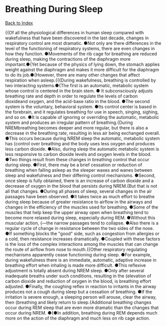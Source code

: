 # Breathing During Sleep
[Back to Index](https://github.com/windows10010/tpoExtractor/blog/master/README.md)

{{Of all the physiological differences in human sleep compared with wakefulness that have been discovered in the last decade, changes in respiratory control are most dramatic. ●Not only are there differences in the level of the functioning of respiratory systems, there are even changes in how they function. ●Movements of the rib cage for breathing are reduced during sleep,
making the contractions of the diaphragm more important.●{Yet because of the physics of lying down, the stomach applies weight against the diaphragm and makes it more difficult for the 
diaphragm to do its job.●{However, there are many other changes that affect respiration when asleep.{{{During wakefulness, breathing is controlled by two interacting systems.●{The first is an automatic, metabolic system whose control is centered in the brain stem. ●
It subconsciously adjusts breathing rate and depth in order to regulate the levels of carbon dioxideand oxygen, and the acid-base ratio in the blood. ●The second system is the voluntary,
behavioral system. ●Its control center is based in the forebrain, and it regulates breathing for use in speech, singing, sighing, and so on. ●It is capable of ignoring or overriding the automatic,
metabolic system and produces an irregular pattern of breathing.{During NREMbreathing becomes deeper and more regular, but there is also a decrease in the breathing rate, resulting in less air being exchanged overall. ●This occurs because during NREM sleep the automatic, metabolic system has {control over breathing and the body uses less oxygen and produces less carbon dioxide. ●Also, during sleep the automatic metabolic system is less responsive to carbon dioxide levels and oxygen levels in the blood. ●Two things result from these changes in breathing control that occur during sleep. ●First, there may be a brief cessation or reduction of breathing when falling asleep as the sleeper waxes and wanes between sleep and wakefulness and their differing control mechanisms. ●Second, once sleep is fully obtained, there is an increase of carbon dioxide and a decrease of oxygen in the blood that persists during NREM.{But that is not all that changes. ●During all phases of sleep, several changes in the air passages have been observed. ●It takes twice as much effort to breathe during sleep because of greater resistance to airflow in the airways and changes in the efficiency of the muscles used for breathing. ●Some of the muscles that help keep the upper airway open when breathing tend to become more relaxed during sleep, especially during REM. ●Without this muscular action, {—the narrow passages tend to collapse. ●Also there is a regular cycle of change in resistance between the two sides of the nose. ●If something blocks the "good" side, such as congestion from allergies or a cold, then resistance increases dramatically. ●Coupled with these factors is the loss of the complex interactions among the muscles that can change the route of airflow from nose to mouth.{{Other respiratory regulating mechanisms apparently cease functioning during sleep. ●For example, during wakefulness there is an immediate, automatic, adaptive increase in breathing effort when inhaling is made more difficult. ●This reflexive adjustment is totally absent during NREM sleep. ●Only after several inadequate breaths under such conditions, resulting in the {elevation of carbon dioxide and reduction of oxygen in the blood, is breathing effort adjusted. ●Finally, the coughing reflex in reaction to irritants in the airway produces not a cough during sleep but a cessation of breathing. ●If the irritation is severe enough, a sleeping person will arouse, clear the airway, then {breathing and likely return to sleep.{Additional breathing changes occur during REM sleep that are even more dramatic than the changes that occur during NREM. ●{●In addition, breathing during REM depends much more on the action of the diaphragm and much less on rib cage action.